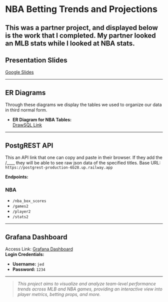 # NBA Betting Trends and Projections 

This was a partner project, and displayed below is the work that I completed. My partner looked an MLB stats while I looked at NBA stats.
---

## Presentation Slides  
[Google Slides](https://docs.google.com/presentation/d/1Nm-1x9f-HRwttxAOMEr_I_eqFnBn7OaOfxYKBqQk3SI/edit?usp=sharing)

---

## ER Diagrams  
Through these diagrams we display the tables we used to organize our data in third normal form.
- **ER Diagram for NBA Tables:**  
  [DrawSQL Link](https://drawsql.app/teams/willamette-9/diagrams/final-project)

---

## PostgREST API  
This an API link that one can copy and paste in their browser. If they add the /____ they will be able to see raw json data of the specified titles.
Base URL:  
`https://postgrest-production-6b28.up.railway.app`

**Endpoints:**  

### NBA
- `/nba_box_scores`  
- `/games2`  
- `/player2`  
- `/stats2`  

---

## Grafana Dashboard  

Access Link: [Grafana Dashboard](https://grafana-production-dc21.up.railway.app/login)  
**Login Credentials:**  
- **Username:** `jed`  
- **Password:** `1234`

---

>  *This project aims to visualize and analyze team-level performance trends across MLB and NBA games, providing an interactive view into player metrics, betting props, and more.*
